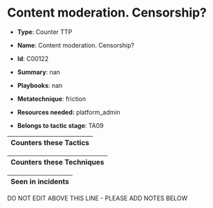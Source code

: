 # Content moderation. Censorship?

* **Type**: Counter TTP

* **Name**: Content moderation. Censorship?

* **Id**: C00122

* **Summary**: nan

* **Playbooks**: nan

* **Metatechnique**: friction

* **Resources needed:** platform_admin

* **Belongs to tactic stage**: TA09


| Counters these Tactics |
| ---------------------- |



| Counters these Techniques |
| ------------------------- |



| Seen in incidents |
| ----------------- |


DO NOT EDIT ABOVE THIS LINE - PLEASE ADD NOTES BELOW